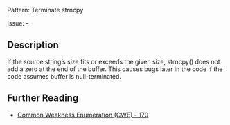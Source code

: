 Pattern: Terminate strncpy

Issue: -

## Description

If the source string’s size fits or exceeds the given size, strncpy() does not add a zero at the end of the buffer. This causes bugs later in the code if the code assumes buffer is null-terminated.

## Further Reading

* [Common Weakness Enumeration (CWE) - 170](https://cwe.mitre.org/data/definitions/170.html)